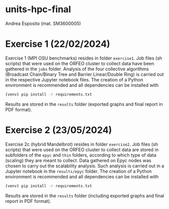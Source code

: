 # units-hpc-final

Andrea Esposito (mat. SM3600005)

# Exercise 1 (22/02/2024)
Exercise 1 (MPI OSU benchmarks) resides in folder `exercise1`. Job files (sh scripts) that were used on the ORFEO cluster to collect data have been gathered in the `jobs` folder. Analysis of the four collective algorithms (Broadcast Chain/Binary Tree and Barrier Linear/Double Ring) is carried out in the respective Jupyter notebook files. The creation of a Python environment is recommended and all dependencies can be installed with

```bash
(venv) pip install -r requirements.txt
```

Results are stored in the `results` folder (exported graphs and final report in PDF format).

# Exercise 2 (23/05/2024)
Exercise 2c (hybrid Mandelbrot) resides in folder `exercise2`. Job files (sh scripts) that were used on the ORFEO cluster to collect data are stored in subfolders of the `epyc` and `thin` folders, according to which type of data (scaling) they are meant to collect. Data gathered on Epyc nodes was chosen to carry out the scalability analysis. Such analysis is carried out in a Jupyter notebook in the `results/epyc` folder. The creation of a Python environment is recommended and all dependencies can be installed with

```bash
(venv) pip install -r requirements.txt
```

Results are stored in the `results` folder (including exported graphs and final report in PDF format).